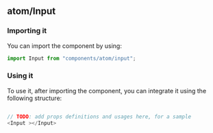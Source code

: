 ## atom/Input

<!-- TODO: add a description here! -->

### Importing it

You can import the component by using:

```js
import Input from "components/atom/input";
```

### Using it

To use it, after importing the component, you can integrate it using the following structure:

```js

// TODO: add props definitions and usages here, for a sample
<Input ></Input>

```